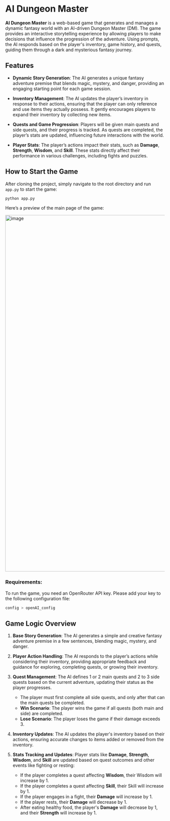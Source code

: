 # AI Dungeon Master

**AI Dungeon Master** is a web-based game that generates and manages a dynamic fantasy world with an AI-driven Dungeon Master (DM). The game provides an interactive storytelling experience by allowing players to make decisions that influence the progression of the adventure. Using prompts, the AI responds based on the player's inventory, game history, and quests, guiding them through a dark and mysterious fantasy journey.

## Features

- **Dynamic Story Generation**: The AI generates a unique fantasy adventure premise that blends magic, mystery, and danger, providing an engaging starting point for each game session.
  
- **Inventory Management**: The AI updates the player’s inventory in response to their actions, ensuring that the player can only reference and use items they actually possess. It gently encourages players to expand their inventory by collecting new items.

- **Quests and Game Progression**: Players will be given main quests and side quests, and their progress is tracked. As quests are completed, the player’s stats are updated, influencing future interactions with the world.

- **Player Stats**: The player’s actions impact their stats, such as **Damage**, **Strength**, **Wisdom**, and **Skill**. These stats directly affect their performance in various challenges, including fights and puzzles.

## How to Start the Game

After cloning the project, simply navigate to the root directory and run `app.py` to start the game:

```bash
python app.py
```
Here’s a preview of the main page of the game:

<img width="1127" alt="image" src="https://github.com/user-attachments/assets/2793ce98-2526-4f2f-a1dd-62d188b8f616">

### Requirements:
To run the game, you need an OpenRouter API key. Please add your key to the following configuration file:

```bash
config > openAI_config
```

## Game Logic Overview

1. **Base Story Generation**:
   The AI generates a simple and creative fantasy adventure premise in a few sentences, blending magic, mystery, and danger.

2. **Player Action Handling**:
   The AI responds to the player’s actions while considering their inventory, providing appropriate feedback and guidance for exploring, completing quests, or growing their inventory.

3. **Quest Management**:
   The AI defines 1 or 2 main quests and 2 to 3 side quests based on the current adventure, updating their status as the player progresses.
   
   - The player must first complete all side quests, and only after that can the main quests be completed.
   - **Win Scenario**: The player wins the game if all quests (both main and side) are completed.
   - **Lose Scenario**: The player loses the game if their damage exceeds 3.

4. **Inventory Updates**:
   The AI updates the player's inventory based on their actions, ensuring accurate changes to items added or removed from the inventory.

5. **Stats Tracking and Updates**:
   Player stats like **Damage**, **Strength**, **Wisdom**, and **Skill** are updated based on quest outcomes and other events like fighting or resting:

   - If the player completes a quest affecting **Wisdom**, their Wisdom will increase by 1.
   - If the player completes a quest affecting **Skill**, their Skill will increase by 1.
   - If the player engages in a fight, their **Damage** will increase by 1.
   - If the player rests, their **Damage** will decrease by 1.
   - After eating healthy food, the player's **Damage** will decrease by 1, and their **Strength** will increase by 1.

